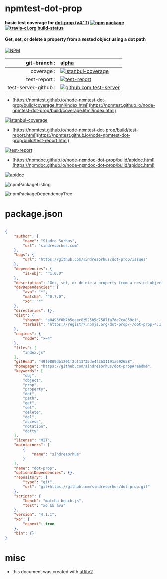 # npmtest-dot-prop

#### basic test coverage for  [dot-prop (v4.1.1)](https://github.com/sindresorhus/dot-prop#readme)  [![npm package](https://img.shields.io/npm/v/npmtest-dot-prop.svg?style=flat-square)](https://www.npmjs.org/package/npmtest-dot-prop) [![travis-ci.org build-status](https://api.travis-ci.org/npmtest/node-npmtest-dot-prop.svg)](https://travis-ci.org/npmtest/node-npmtest-dot-prop)

#### Get, set, or delete a property from a nested object using a dot path

[![NPM](https://nodei.co/npm/dot-prop.png?downloads=true&downloadRank=true&stars=true)](https://www.npmjs.com/package/dot-prop)

| git-branch : | [alpha](https://github.com/npmtest/node-npmtest-dot-prop/tree/alpha)|
|--:|:--|
| coverage : | [![istanbul-coverage](https://npmtest.github.io/node-npmtest-dot-prop/build/coverage.badge.svg)](https://npmtest.github.io/node-npmtest-dot-prop/build/coverage.html/index.html)|
| test-report : | [![test-report](https://npmtest.github.io/node-npmtest-dot-prop/build/test-report.badge.svg)](https://npmtest.github.io/node-npmtest-dot-prop/build/test-report.html)|
| test-server-github : | [![github.com test-server](https://npmtest.github.io/node-npmtest-dot-prop/GitHub-Mark-32px.png)](https://npmtest.github.io/node-npmtest-dot-prop/build/app/index.html) | | build-artifacts : | [![build-artifacts](https://npmtest.github.io/node-npmtest-dot-prop/glyphicons_144_folder_open.png)](https://github.com/npmtest/node-npmtest-dot-prop/tree/gh-pages/build)|

- [https://npmtest.github.io/node-npmtest-dot-prop/build/coverage.html/index.html](https://npmtest.github.io/node-npmtest-dot-prop/build/coverage.html/index.html)

[![istanbul-coverage](https://npmtest.github.io/node-npmtest-dot-prop/build/screenCapture.buildCi.browser.%252Ftmp%252Fbuild%252Fcoverage.lib.html.png)](https://npmtest.github.io/node-npmtest-dot-prop/build/coverage.html/index.html)

- [https://npmtest.github.io/node-npmtest-dot-prop/build/test-report.html](https://npmtest.github.io/node-npmtest-dot-prop/build/test-report.html)

[![test-report](https://npmtest.github.io/node-npmtest-dot-prop/build/screenCapture.buildCi.browser.%252Ftmp%252Fbuild%252Ftest-report.html.png)](https://npmtest.github.io/node-npmtest-dot-prop/build/test-report.html)

- [https://npmdoc.github.io/node-npmdoc-dot-prop/build/apidoc.html](https://npmdoc.github.io/node-npmdoc-dot-prop/build/apidoc.html)

[![apidoc](https://npmdoc.github.io/node-npmdoc-dot-prop/build/screenCapture.buildCi.browser.%252Ftmp%252Fbuild%252Fapidoc.html.png)](https://npmdoc.github.io/node-npmdoc-dot-prop/build/apidoc.html)

![npmPackageListing](https://npmtest.github.io/node-npmtest-dot-prop/build/screenCapture.npmPackageListing.svg)

![npmPackageDependencyTree](https://npmtest.github.io/node-npmtest-dot-prop/build/screenCapture.npmPackageDependencyTree.svg)



# package.json

```json

{
    "author": {
        "name": "Sindre Sorhus",
        "url": "sindresorhus.com"
    },
    "bugs": {
        "url": "https://github.com/sindresorhus/dot-prop/issues"
    },
    "dependencies": {
        "is-obj": "^1.0.0"
    },
    "description": "Get, set, or delete a property from a nested object using a dot path",
    "devDependencies": {
        "ava": "*",
        "matcha": "^0.7.0",
        "xo": "*"
    },
    "directories": {},
    "dist": {
        "shasum": "a8493f0b7b5eeec82525b5c7587fa7de7ca859c1",
        "tarball": "https://registry.npmjs.org/dot-prop/-/dot-prop-4.1.1.tgz"
    },
    "engines": {
        "node": ">=4"
    },
    "files": [
        "index.js"
    ],
    "gitHead": "49f0809db1201f2cf13735de4f3631191a692658",
    "homepage": "https://github.com/sindresorhus/dot-prop#readme",
    "keywords": [
        "obj",
        "object",
        "prop",
        "property",
        "dot",
        "path",
        "get",
        "set",
        "delete",
        "del",
        "access",
        "notation",
        "dotty"
    ],
    "license": "MIT",
    "maintainers": [
        {
            "name": "sindresorhus"
        }
    ],
    "name": "dot-prop",
    "optionalDependencies": {},
    "repository": {
        "type": "git",
        "url": "git+https://github.com/sindresorhus/dot-prop.git"
    },
    "scripts": {
        "bench": "matcha bench.js",
        "test": "xo && ava"
    },
    "version": "4.1.1",
    "xo": {
        "esnext": true
    },
    "bin": {}
}
```



# misc
- this document was created with [utility2](https://github.com/kaizhu256/node-utility2)
